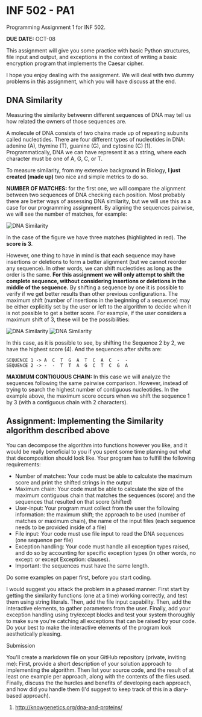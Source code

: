 # INF 502 - PA1
Programming Assignment 1 for INF 502.

**DUE DATE:** OCT-08


This assignment will give you some practice with basic Python structures, file input and output, 
and exceptions in the context of writing a basic encryption program that implements the Caesar cipher. 

I hope you enjoy dealing with the assignment. We will deal with two dummy problems in this assignment, which you will have discuss at the end.

## DNA Similarity
Measuring the similarity betweenn different sequences of DNA may tell us how related the owners of those sequences are. 

A molecule of DNA consists of two chains made up of repeating subunits called nucleotides. There are four different types of nucleotides in DNA: adenine (A), thymine (T), guanine (G), and cytosine (C) [1]. Programmatically, DNA we can have represent it as a string, where each character must be one of A, G, C, or T.

To measure similarity, from my extensive background in Biology, **I just created (made up)** two nice and simple metrics to do so.

**NUMBER OF MATCHES:** for the first one, we will compare the alignment between two sequences of DNA checking each position. Most probably there are better ways of assessing DNA similarity, but we will use this as a case for our programming assignment. 
By aligning the sequences pairwise, we will see the number of matches, for example:

![DNA Similarity](images/DNA_1.png)

In the case of the figure we have three matches (highlighted in red). The **score is 3**.

However, one thing to have in mind is that each sequence may have insertions or deletions to form a better alignment (but we cannot reorder any sequence). In other words, we can shift nucleotides as long as the order is the same. **For this assignment we will only attempt to shift the complete sequence, without considering insertions or deletions in the middle of the sequence.** By shifting a sequence by one it is possible to verify if we get better results than other previous configurations. The maximum shift (number of insertions in the beginning of a sequence) may be either explicitly set by the user or left to the algorithm to decide when it is not possible to get a better score.  For example, if the user considers a maximum shift of 3, these will be the possibilities:

![DNA Similarity](images/DNA_2.png)
![DNA Similarity](images/DNA_3.png)

In this case, as it is possible to see, by shifting the Sequence 2 by 2, we have the highest score (4). And the sequences after shifts are:
```
SEQUENCE 1 -> A  C  T  G  A  T  C  A  C  -  -
SEQUENCE 2 -> -  -  T  T  A  G  C  T  C  G  A
```

**MAXIMUM CONTIGUOUS CHAIN:** In this case we will analyze the sequences following the same pairwise comparison. However, instead of trying to search the highest number of contiguous nucleotides. In the example above, the maximum score occurs when we shift the sequence 1 by 3 (with a contiguous chain with 2 characters). 

## Assignment: Implementing the Similarity algorithm described above
 
You can decompose the algorithm into functions however you like, and it would be really beneficial to you if you spent some time planning out what that decomposition should look like. Your program has to fulfill the following requirements:

* Number of matches: Your code must be able to calculate the maximum score and print the shifted strings in the output
* Maximum chain: Your code must be able to calculate the size of the maximum contiguous chain that matches the sequences (score) and the sequences that resulted on that score (shifted)
* User-input: Your program must collect from the user the following information: the maximum shift; the approach to be used (number of matches or maximum chain), the name of the input files (each sequence needs to be provided inside of a file)
* File input: Your code must use file input to read the DNA sequences (one sequence per file)
* Exception handling: Your code must handle all exception types raised, and do so by accounting for specific exception types (in other words, no except: or except Exception: clauses).
* Important: the sequences must have the same length.

Do some examples on paper first, before you start coding.

I would suggest you attack the problem in a phased manner: First start by getting the similarity functions (one at a time) working correctly, and test them using string literals. Then, add the file input capability. Then, add the interactive elements, to gather parameters from the user. Finally, add your exception handling using try/except blocks and test your system thoroughly to make sure you're catching all exceptions that can be raised by your code. Do your best to make the interactive elements of the program look aesthetically pleasing.


Submission

You'll create a markdown file on your GitHub repository (private, inviting me): First, provide a short description of your solution approach to implementing the algorithm. Then list your source code, and the result of at least one example per approach, along with the contents of the files used. Finally, discuss the the hurdles and benefits of developing each approach, and how did you handle them (I'd suggest to keep track of this in a diary-based approach).


1. http://knowgenetics.org/dna-and-proteins/
